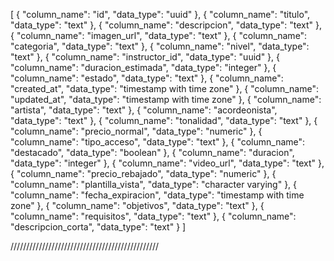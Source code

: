 [
  {
    "column_name": "id",
    "data_type": "uuid"
  },
  {
    "column_name": "titulo",
    "data_type": "text"
  },
  {
    "column_name": "descripcion",
    "data_type": "text"
  },
  {
    "column_name": "imagen_url",
    "data_type": "text"
  },
  {
    "column_name": "categoria",
    "data_type": "text"
  },
  {
    "column_name": "nivel",
    "data_type": "text"
  },
  {
    "column_name": "instructor_id",
    "data_type": "uuid"
  },
  {
    "column_name": "duracion_estimada",
    "data_type": "integer"
  },
  {
    "column_name": "estado",
    "data_type": "text"
  },
  {
    "column_name": "created_at",
    "data_type": "timestamp with time zone"
  },
  {
    "column_name": "updated_at",
    "data_type": "timestamp with time zone"
  },
  {
    "column_name": "artista",
    "data_type": "text"
  },
  {
    "column_name": "acordeonista",
    "data_type": "text"
  },
  {
    "column_name": "tonalidad",
    "data_type": "text"
  },
  {
    "column_name": "precio_normal",
    "data_type": "numeric"
  },
  {
    "column_name": "tipo_acceso",
    "data_type": "text"
  },
  {
    "column_name": "destacado",
    "data_type": "boolean"
  },
  {
    "column_name": "duracion",
    "data_type": "integer"
  },
  {
    "column_name": "video_url",
    "data_type": "text"
  },
  {
    "column_name": "precio_rebajado",
    "data_type": "numeric"
  },
  {
    "column_name": "plantilla_vista",
    "data_type": "character varying"
  },
  {
    "column_name": "fecha_expiracion",
    "data_type": "timestamp with time zone"
  },
  {
    "column_name": "objetivos",
    "data_type": "text"
  },
  {
    "column_name": "requisitos",
    "data_type": "text"
  },
  {
    "column_name": "descripcion_corta",
    "data_type": "text"
  }
]

///////////////////////////////////////////////

